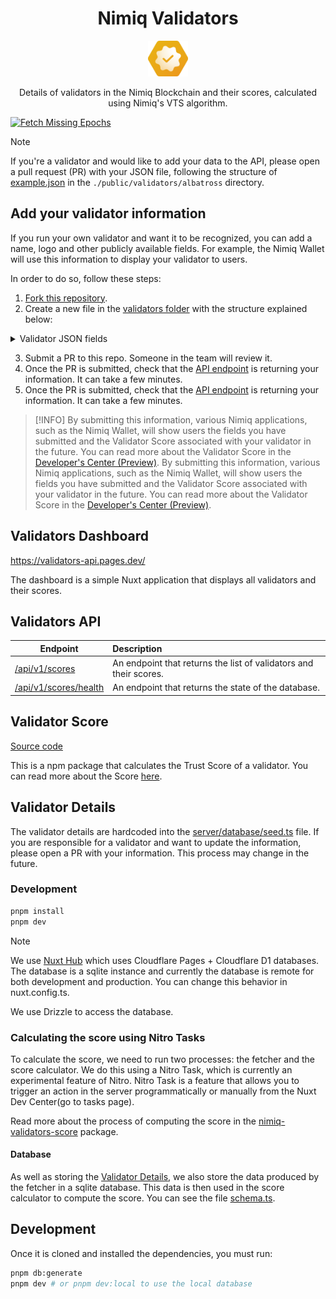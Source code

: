 <h1 align="center">Nimiq Validators</h1>

<p align="center">
  <a href="https://validators-api.pages.dev">
    <img src="./public/favicon.svg" alt="Nimiq Validators" width="64" />
  </a>

<p align="center">
Details of validators in the Nimiq Blockchain and their scores, calculated using Nimiq's VTS algorithm.
<p>

[![Fetch Missing Epochs](https://github.com/nimiq/validators-api/actions/workflows/fetch-epochs.yml/badge.svg)](https://github.com/nimiq/validators-api/actions/workflows/fetch-epochs.yml)

> [!NOTE]
> If you're a validator and would like to add your data to the API, please open a pull request (PR) with your JSON file, following the structure of [example.json](`./public/validators/albatross/.example.json`) in the `./public/validators/albatross` directory.

## Add your validator information

If you run your own validator and want it to be recognized, you can add a name, logo and other publicly available fields. For example, the Nimiq Wallet will use this information to display your validator to users.

In order to do so, follow these steps:

1. [Fork this repository](https://github.com/nimiq/validators-api/fork).
2. Create a new file in the [validators folder](./public/validators/albatross) with the structure explained below:

<details>
  <summary>Validator JSON fields</summary>

When you add your validator information, you'll need to include certain keys in your JSON file. Below is an explanation of each key and its possible values:

- `address` (required): The address of the validator in the format `NQXX XXXX XXXX XXXX XXXX XXXX XXXX XXXX XXXX`.
- `fee` (required): A number between 0 and 1 representing the fee percentage charged by your validator. For example, 0.05 represents a 5% fee.
- `payoutType` (required): The method used to pay out validator rewards. Possible values are:
  - `restake`: Rewards are automatically restaked.
  - `direct`: Rewards are paid directly into the staker's wallet and are not automatically restaked.
  - `none`: No rewards will be paid out.
- `name` (optional): The name of the validator. If not specified, the address of the validator is used by default.
- `description` (optional): A short description of your validator.
- `website` (optional): The URL of your validator's website.
- `icon` (optional): An SVG icon representing your pool, encoded in base64 format. It is preferred that the icon has the Nimiq hexagon shape. For reference, please check the bottom part of the 'Colours' section of our [Nimiq Style Guide on Figma](<https://www.figma.com/design/GU6cdS85S2v13QcdzW9v8Tav/NIMIQ-Style-Guide-(Oct-18)?node-id=0-1&node-type=canvas&t=mNoervj6Kgw0KhKL-0>).

You can also checkout [JSON example](`./public/validators/albatross/.example.json`).

</details>

3. Submit a PR to this repo. Someone in the team will review it.
4. Once the PR is submitted, check that the [API endpoint](https://validators-api-nimiq.nuxt.dev/api/v1) is returning your information. It can take a few minutes.
5. Once the PR is submitted, check that the [API endpoint](https://validators-api-nimiq.nuxt.dev/api/v1) is returning your information. It can take a few minutes.

> [!INFO]
> By submitting this information, various Nimiq applications, such as the Nimiq Wallet, will show users the fields you have submitted and the Validator Score associated with your validator in the future. You can read more about the Validator Score in the [Developer's Center (Preview)](https://deploy-preview-21--developer-center.netlify.app/learn/validator-trust-score).
> By submitting this information, various Nimiq applications, such as the Nimiq Wallet, will show users the fields you have submitted and the Validator Score associated with your validator in the future. You can read more about the Validator Score in the [Developer's Center (Preview)](https://deploy-preview-21--developer-center.netlify.app/learn/validator-trust-score).

## Validators Dashboard

https://validators-api.pages.dev/

The dashboard is a simple Nuxt application that displays all validators and their scores.

## Validators API

| Endpoint                                                                       | Description                                                       |
| ------------------------------------------------------------------------------ | :---------------------------------------------------------------- |
| [/api/v1/scores](https://validators-api.pages.dev/api/v1/scores)               | An endpoint that returns the list of validators and their scores. |
| [/api/v1/scores/health](https://validators-api.pages.dev/api/v1/scores/health) | An endpoint that returns the state of the database.               |

## Validator Score

[Source code](./packages/nimiq-validators-score/)

This is a npm package that calculates the Trust Score of a validator. You can read more about the Score [here](https://validators-api.pages.dev/scores).

## Validator Details

The validator details are hardcoded into the [server/database/seed.ts](./server/database/seed.ts) file. If you are responsible for a validator and want to update the information, please open a PR with your information. This process may change in the future.

### Development

```bash
pnpm install
pnpm dev
```

> [!Note]
> We use [Nuxt Hub](https://hub.nuxt.dev) which uses Cloudflare Pages + Cloudflare D1 databases. The database is a sqlite instance and currently the database is remote for both development and production. You can change this behavior in nuxt.config.ts.

We use Drizzle to access the database.

### Calculating the score using Nitro Tasks

To calculate the score, we need to run two processes: the fetcher and the score calculator. We do this using a Nitro Task, which is currently an experimental feature of Nitro. Nitro Task is a feature that allows you to trigger an action in the server programmatically or manually from the Nuxt Dev Center(go to tasks page).

Read more about the process of computing the score in the [nimiq-validators-score](./packages/nimiq-validators-score/README.md) package.

#### Database

As well as storing the [Validator Details](#validator-details), we also store the data produced by the fetcher in a sqlite database. This data is then used in the score calculator to compute the score. You can see the file [schema.ts](./server/database/schema.ts).

## Development

Once it is cloned and installed the dependencies, you must run:

```bash
pnpm db:generate
pnpm dev # or pnpm dev:local to use the local database
```
